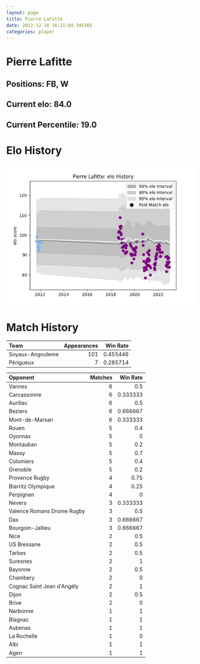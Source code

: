 ```yaml
---  
layout: page  
title: Pierre Lafitte  
date: 2022-12-18 16:21:04.346385  
categories: player  
---
```

# Pierre Lafitte

## Positions: FB, W

## Current elo: 84.0

## Current Percentile: 19.0

# Elo History


![elo history](history_PierreLafitte.png)
# Match History


| Team             |   Appearances |   Win Rate |
|:-----------------|--------------:|-----------:|
| Soyaux-Angouleme |           101 |   0.455446 |
| Périgueux        |             7 |   0.285714 |

| Opponent                   |   Matches |   Win Rate |
|:---------------------------|----------:|-----------:|
| Vannes                     |         6 |   0.5      |
| Carcassonne                |         6 |   0.333333 |
| Aurillac                   |         6 |   0.5      |
| Beziers                    |         6 |   0.666667 |
| Mont-de-Marsan             |         6 |   0.333333 |
| Rouen                      |         5 |   0.4      |
| Oyonnax                    |         5 |   0        |
| Montauban                  |         5 |   0.2      |
| Massy                      |         5 |   0.7      |
| Colomiers                  |         5 |   0.4      |
| Grenoble                   |         5 |   0.2      |
| Provence Rugby             |         4 |   0.75     |
| Biarritz Olympique         |         4 |   0.25     |
| Perpignan                  |         4 |   0        |
| Nevers                     |         3 |   0.333333 |
| Valence Romans Drome Rugby |         3 |   0.5      |
| Dax                        |         3 |   0.666667 |
| Bourgoin-Jallieu           |         3 |   0.666667 |
| Nice                       |         2 |   0.5      |
| US Bressane                |         2 |   0.5      |
| Tarbes                     |         2 |   0.5      |
| Suresnes                   |         2 |   1        |
| Bayonne                    |         2 |   0.5      |
| Chambery                   |         2 |   0        |
| Cognac Saint Jean d'Angély |         2 |   1        |
| Dijon                      |         2 |   0.5      |
| Brive                      |         2 |   0        |
| Narbonne                   |         1 |   1        |
| Blagnac                    |         1 |   1        |
| Aubenas                    |         1 |   1        |
| La Rochelle                |         1 |   0        |
| Albi                       |         1 |   1        |
| Agen                       |         1 |   1        |